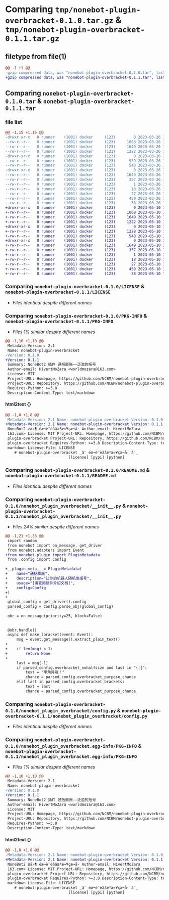 # Comparing `tmp/nonebot-plugin-overbracket-0.1.0.tar.gz` & `tmp/nonebot-plugin-overbracket-0.1.1.tar.gz`

## filetype from file(1)

```diff
@@ -1 +1 @@
-gzip compressed data, was "nonebot-plugin-overbracket-0.1.0.tar", last modified: Sun Mar 26 12:14:23 2023, max compression
+gzip compressed data, was "nonebot-plugin-overbracket-0.1.1.tar", last modified: Wed May 10 16:32:59 2023, max compression
```

## Comparing `nonebot-plugin-overbracket-0.1.0.tar` & `nonebot-plugin-overbracket-0.1.1.tar`

### file list

```diff
@@ -1,15 +1,15 @@
-drwxr-xr-x   0 runner    (1001) docker     (123)        0 2023-03-26 12:14:23.271551 nonebot-plugin-overbracket-0.1.0/
--rw-r--r--   0 runner    (1001) docker     (123)     1068 2023-03-26 12:14:07.000000 nonebot-plugin-overbracket-0.1.0/LICENSE
--rw-r--r--   0 runner    (1001) docker     (123)     1649 2023-03-26 12:14:23.271551 nonebot-plugin-overbracket-0.1.0/PKG-INFO
--rw-r--r--   0 runner    (1001) docker     (123)     1222 2023-03-26 12:14:07.000000 nonebot-plugin-overbracket-0.1.0/README.md
-drwxr-xr-x   0 runner    (1001) docker     (123)        0 2023-03-26 12:14:23.267551 nonebot-plugin-overbracket-0.1.0/nonebot_plugin_overbracket/
--rw-r--r--   0 runner    (1001) docker     (123)      959 2023-03-26 12:14:07.000000 nonebot-plugin-overbracket-0.1.0/nonebot_plugin_overbracket/__init__.py
--rw-r--r--   0 runner    (1001) docker     (123)      548 2023-03-26 12:14:07.000000 nonebot-plugin-overbracket-0.1.0/nonebot_plugin_overbracket/config.py
-drwxr-xr-x   0 runner    (1001) docker     (123)        0 2023-03-26 12:14:23.271551 nonebot-plugin-overbracket-0.1.0/nonebot_plugin_overbracket.egg-info/
--rw-r--r--   0 runner    (1001) docker     (123)     1649 2023-03-26 12:14:23.000000 nonebot-plugin-overbracket-0.1.0/nonebot_plugin_overbracket.egg-info/PKG-INFO
--rw-r--r--   0 runner    (1001) docker     (123)      357 2023-03-26 12:14:23.000000 nonebot-plugin-overbracket-0.1.0/nonebot_plugin_overbracket.egg-info/SOURCES.txt
--rw-r--r--   0 runner    (1001) docker     (123)        1 2023-03-26 12:14:23.000000 nonebot-plugin-overbracket-0.1.0/nonebot_plugin_overbracket.egg-info/dependency_links.txt
--rw-r--r--   0 runner    (1001) docker     (123)       18 2023-03-26 12:14:23.000000 nonebot-plugin-overbracket-0.1.0/nonebot_plugin_overbracket.egg-info/requires.txt
--rw-r--r--   0 runner    (1001) docker     (123)       27 2023-03-26 12:14:23.000000 nonebot-plugin-overbracket-0.1.0/nonebot_plugin_overbracket.egg-info/top_level.txt
--rw-r--r--   0 runner    (1001) docker     (123)      459 2023-03-26 12:14:07.000000 nonebot-plugin-overbracket-0.1.0/pyproject.toml
--rw-r--r--   0 runner    (1001) docker     (123)       38 2023-03-26 12:14:23.271551 nonebot-plugin-overbracket-0.1.0/setup.cfg
+drwxr-xr-x   0 runner    (1001) docker     (123)        0 2023-05-10 16:32:59.375301 nonebot-plugin-overbracket-0.1.1/
+-rw-r--r--   0 runner    (1001) docker     (123)     1068 2023-05-10 16:32:45.000000 nonebot-plugin-overbracket-0.1.1/LICENSE
+-rw-r--r--   0 runner    (1001) docker     (123)     1649 2023-05-10 16:32:59.375301 nonebot-plugin-overbracket-0.1.1/PKG-INFO
+-rw-r--r--   0 runner    (1001) docker     (123)     1222 2023-05-10 16:32:45.000000 nonebot-plugin-overbracket-0.1.1/README.md
+drwxr-xr-x   0 runner    (1001) docker     (123)        0 2023-05-10 16:32:59.375301 nonebot-plugin-overbracket-0.1.1/nonebot_plugin_overbracket/
+-rw-r--r--   0 runner    (1001) docker     (123)     1228 2023-05-10 16:32:45.000000 nonebot-plugin-overbracket-0.1.1/nonebot_plugin_overbracket/__init__.py
+-rw-r--r--   0 runner    (1001) docker     (123)      548 2023-05-10 16:32:45.000000 nonebot-plugin-overbracket-0.1.1/nonebot_plugin_overbracket/config.py
+drwxr-xr-x   0 runner    (1001) docker     (123)        0 2023-05-10 16:32:59.375301 nonebot-plugin-overbracket-0.1.1/nonebot_plugin_overbracket.egg-info/
+-rw-r--r--   0 runner    (1001) docker     (123)     1649 2023-05-10 16:32:59.000000 nonebot-plugin-overbracket-0.1.1/nonebot_plugin_overbracket.egg-info/PKG-INFO
+-rw-r--r--   0 runner    (1001) docker     (123)      357 2023-05-10 16:32:59.000000 nonebot-plugin-overbracket-0.1.1/nonebot_plugin_overbracket.egg-info/SOURCES.txt
+-rw-r--r--   0 runner    (1001) docker     (123)        1 2023-05-10 16:32:59.000000 nonebot-plugin-overbracket-0.1.1/nonebot_plugin_overbracket.egg-info/dependency_links.txt
+-rw-r--r--   0 runner    (1001) docker     (123)       18 2023-05-10 16:32:59.000000 nonebot-plugin-overbracket-0.1.1/nonebot_plugin_overbracket.egg-info/requires.txt
+-rw-r--r--   0 runner    (1001) docker     (123)       27 2023-05-10 16:32:59.000000 nonebot-plugin-overbracket-0.1.1/nonebot_plugin_overbracket.egg-info/top_level.txt
+-rw-r--r--   0 runner    (1001) docker     (123)      459 2023-05-10 16:32:45.000000 nonebot-plugin-overbracket-0.1.1/pyproject.toml
+-rw-r--r--   0 runner    (1001) docker     (123)       38 2023-05-10 16:32:59.375301 nonebot-plugin-overbracket-0.1.1/setup.cfg
```

### Comparing `nonebot-plugin-overbracket-0.1.0/LICENSE` & `nonebot-plugin-overbracket-0.1.1/LICENSE`

 * *Files identical despite different names*

### Comparing `nonebot-plugin-overbracket-0.1.0/PKG-INFO` & `nonebot-plugin-overbracket-0.1.1/PKG-INFO`

 * *Files 1% similar despite different names*

```diff
@@ -1,10 +1,10 @@
 Metadata-Version: 2.1
 Name: nonebot-plugin-overbracket
-Version: 0.1.0
+Version: 0.1.1
 Summary: NoneBot2 插件 通括膨胀——泛滥的括号
 Author-email: HivertMoZara <worldmozara@163.com>
 License: MIT
 Project-URL: Homepage, https://github.com/NCBM/nonebot-plugin-overbracket
 Project-URL: Repository, https://github.com/NCBM/nonebot-plugin-overbracket
 Requires-Python: >=3.8
 Description-Content-Type: text/markdown
```

#### html2text {}

```diff
@@ -1,8 +1,8 @@
-Metadata-Version: 2.1 Name: nonebot-plugin-overbracket Version: 0.1.0 Summary:
+Metadata-Version: 2.1 Name: nonebot-plugin-overbracket Version: 0.1.1 Summary:
 NoneBot2 æä»¶ éæ¬è¨èââæ³æ»¥çæ¬å· Author-email: HivertMoZara
 163.com> License: MIT Project-URL: Homepage, https://github.com/NCBM/nonebot-
 plugin-overbracket Project-URL: Repository, https://github.com/NCBM/nonebot-
 plugin-overbracket Requires-Python: >=3.8 Description-Content-Type: text/
 markdown License-File: LICENSE
    # nonebot-plugin-overbracket _â¨ éæ¬è¨èââæ³æ»¥çæ¬å· â¨_
                            [license] [pypi] [python]
```

### Comparing `nonebot-plugin-overbracket-0.1.0/README.md` & `nonebot-plugin-overbracket-0.1.1/README.md`

 * *Files identical despite different names*

### Comparing `nonebot-plugin-overbracket-0.1.0/nonebot_plugin_overbracket/__init__.py` & `nonebot-plugin-overbracket-0.1.1/nonebot_plugin_overbracket/__init__.py`

 * *Files 24% similar despite different names*

```diff
@@ -1,21 +1,33 @@
 import random
 from nonebot import on_message, get_driver
 from nonebot.adapters import Event
+from nonebot.plugin import PluginMetadata
 from .config import Config
 
+__plugin_meta__ = PluginMetadata(
+    name="通括膨胀",
+    description="让你的机器人随机发括号",
+    usage="[请查阅插件介绍文档]",
+    config=Config
+)
+
 global_config = get_driver().config
 parsed_config = Config.parse_obj(global_config)
 
 obr = on_message(priority=25, block=False)
 
 
 @obr.handle()
 async def make_lbracket(event: Event):
     msg = event.get_message().extract_plain_text()
+    
+    if len(msg) < 1:
+        return None
+    
     last = msg[-1]
     if parsed_config.overbracket_nohalfsize and last in "([{":
         text = "半角异端！"
         chance = parsed_config.overbracket_purpose_chance
     elif last in parsed_config.overbracket_brackets:
         text = last
         chance = parsed_config.overbracket_purpose_chance
```

### Comparing `nonebot-plugin-overbracket-0.1.0/nonebot_plugin_overbracket/config.py` & `nonebot-plugin-overbracket-0.1.1/nonebot_plugin_overbracket/config.py`

 * *Files identical despite different names*

### Comparing `nonebot-plugin-overbracket-0.1.0/nonebot_plugin_overbracket.egg-info/PKG-INFO` & `nonebot-plugin-overbracket-0.1.1/nonebot_plugin_overbracket.egg-info/PKG-INFO`

 * *Files 1% similar despite different names*

```diff
@@ -1,10 +1,10 @@
 Metadata-Version: 2.1
 Name: nonebot-plugin-overbracket
-Version: 0.1.0
+Version: 0.1.1
 Summary: NoneBot2 插件 通括膨胀——泛滥的括号
 Author-email: HivertMoZara <worldmozara@163.com>
 License: MIT
 Project-URL: Homepage, https://github.com/NCBM/nonebot-plugin-overbracket
 Project-URL: Repository, https://github.com/NCBM/nonebot-plugin-overbracket
 Requires-Python: >=3.8
 Description-Content-Type: text/markdown
```

#### html2text {}

```diff
@@ -1,8 +1,8 @@
-Metadata-Version: 2.1 Name: nonebot-plugin-overbracket Version: 0.1.0 Summary:
+Metadata-Version: 2.1 Name: nonebot-plugin-overbracket Version: 0.1.1 Summary:
 NoneBot2 æä»¶ éæ¬è¨èââæ³æ»¥çæ¬å· Author-email: HivertMoZara
 163.com> License: MIT Project-URL: Homepage, https://github.com/NCBM/nonebot-
 plugin-overbracket Project-URL: Repository, https://github.com/NCBM/nonebot-
 plugin-overbracket Requires-Python: >=3.8 Description-Content-Type: text/
 markdown License-File: LICENSE
    # nonebot-plugin-overbracket _â¨ éæ¬è¨èââæ³æ»¥çæ¬å· â¨_
                            [license] [pypi] [python]
```

